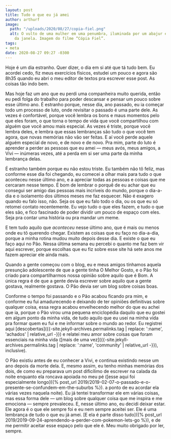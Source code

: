 ```yaml
---
layout: post
title: Tudo o que eu já amei
author: arthurf
image:
  path: "/uploads/2020/08/27/copia-fiel.png"
  alt: O vulto de uma mulher em uma penumbra, iluminada por um abajur e pelo reflexo
    da janela. Imagem do filme “Cópia Fiel”.
tags:
- meta
date: 2020-08-27 09:27 -0300
---
```

Hoje é um dia estranho. Quer dizer, o dia em si até que tá tudo bem. Eu acordei cedo, fiz meus exercícios físicos, estudei um pouco e agora são 8h35 quando eu abri o meu editor de textos pra escrever esse post. As coisas tão indo bem.

Mas hoje faz um ano que eu perdi uma companheira muito querida, então eu pedi folga do trabalho para poder descansar e pensar um pouco sobre esse último ano. É estranho porque, nesse dia, ano passado, eu ia começar todo um processo de luto, onde revisitar o passado é uma parte dele. As vezes é confortável, porque você lembra os bons e maus momentos pelo que eles foram, o que torna o tempo de vida que você compartilhou com alguém que você amou mais especial. As vezes é triste, porque você lembra deles, e lembra que essas lembranças são tudo o que você tem agora, que novas memórias não vão ser feitas. E aí você perde aquele alguém especial de novo, e de novo e de novo. Pra mim, parte do luto é aprender a perder as pessoas que eu amei — meus avós, meus amigos, a Vivi — inúmeras vezes, até a perda em si ser uma parte da minha lembrança delas.

É estranho também porque eu não estou triste. Eu também não tô feliz, mas conforme esse dia foi chegando, eu comecei a olhar mais para tudo o que aconteceu nesse último ano, e a apreciar todas as pessoas e coisas que me cercaram nesse tempo. É bom de lembrar o porquê de eu achar que eu consegui ser amigo das pessoas mais incríveis do mundo, porque o dia-a-dia e o isolamento dos últimos meses me faz esquecer. Não é exagero quando eu falo isso, não. Seja os que eu falo todo o dia, ou os que eu só retomei contato recentemente. Eu vejo tudo o que eles fazem, e tudo o que eles são, e fico fascinado de poder dividir um pouco de espaço com eles. Seja pra contar uma história ou pra mandar um meme.

E tem tudo aquilo que *aconteceu* nesse último ano, que é mais ou menos onde eu tô querendo chegar. Existem as coisas que eu faço no dia-a-dia, porque a minha rotina mudou muito depois desse dia. E existe o que eu faço aqui no Pão. Nessa última semana eu percebi o quanto me faz bem vir aqui escrever, porque escolhas que eu fiz sobre esse site há sete anos me fazem apreciar ele ainda mais.

Quando a gente começou com o blog, eu e meus amigos tínhamos aquela presunção adolescente de que a gente tinha O Melhor Gosto, e o Pão foi criado para compartilharmos nossa opinião sobre aquilo que é Bom. A única regra é de que a gente devia escrever sobre aquilo que a gente gostava, realmente gostava. O Pão devia ser um blog sobre coisas boas.

Conforme o tempo foi passando e o Pão acabou ficando pra mim, e conforme eu fui amadurecendo e deixando de ter opiniões definitivas sobre qualquer coisa, essa regra acabou envelhecendo melhor do que eu achei que ia, porque o Pão virou uma pequena enciclopédia daquilo que eu gostei em algum ponto da minha vida, de tudo aquilo que eu usei na minha vida pra formar quem eu fui e me informar sobre o mundo ao redor. Eu registrei aqui [descobertas]({{-site.jekyll-archives.permalinks.tag | replace: ':name', 'achados' | relative_url -}}) e relatei meu amor sobre coisas que foram essenciais na minha vida ([mais de uma vez]({{-site.jekyll-archives.permalinks.tag | replace: ':name', 'community' | relative_url -}}), inclusive).

O Pão existiu antes de eu conhecer a Vivi, e continua existindo nesse um ano depois da morte dela. E, mesmo assim, eu tenho minhas memórias dos dois, de como eu preparava um post dificílimo de escrever na calada da noite enquanto ela roncava apoiada no meu pé ([esse aqui foi especialmente longo]({% post_url 2019/2019-02-07-o-passado-e-o-presente-se-confundem-em-the-suburbs %}). a ponto de eu acordar ela várias vezes naquela noite). Eu já tentei transformar ele em várias coisas, mas essa forma dele — um blog sobre qualquer coisa que me inspira e me emociona — sempre prevaleceu. E, nesse último ano, eu decidi deixar estar. Ele agora é o que ele sempre foi e eu nem sempre aceitei ser. Ele é uma lembrança de tudo o que eu já amei. [E ela é parte disso tudo]({% post_url 2019/2019-09-24-aprendendo-a-perder-com-pokemon-lets-go %}), e de me permitir aceitar esse espaço pelo que ele é. Meu muito obrigado por ler, sempre.
